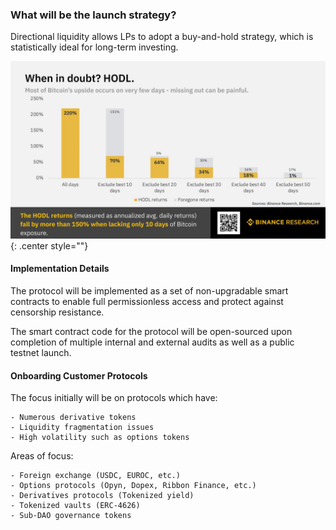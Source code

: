 ### **What will be the launch strategy?**

Directional liquidity allows LPs to adopt a buy-and-hold strategy, which is statistically ideal for long-term investing.

![Screenshot](hodl_returns.jpg){: .center style=""}

#### Implementation Details

The protocol will be implemented as a set of non-upgradable smart contracts to enable full permissionless access and protect against censorship resistance.

The smart contract code for the protocol will be open-sourced upon completion of multiple internal and external audits as well as a public testnet launch.

#### Onboarding Customer Protocols

The focus initially will be on protocols which have:

    - Numerous derivative tokens 
    - Liquidity fragmentation issues
    - High volatility such as options tokens

Areas of focus:

    - Foreign exchange (USDC, EUROC, etc.)
    - Options protocols (Opyn, Dopex, Ribbon Finance, etc.)
    - Derivatives protocols (Tokenized yield)
    - Tokenized vaults (ERC-4626)
    - Sub-DAO governance tokens

<br/>
<br/>
<br/>